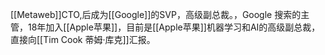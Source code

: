 [[Metaweb]]CTO,后成为[[Google]]的SVP，高级副总裁。，Google 搜索的主管，18年加入[[Apple苹果]]，目前是[[Apple苹果]]机器学习和AI的高级副总裁，直接向[[Tim Cook 蒂姆·库克]]汇报。
